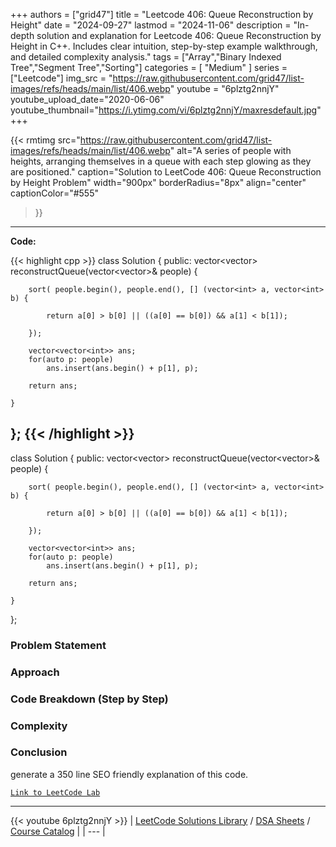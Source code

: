 
+++
authors = ["grid47"]
title = "Leetcode 406: Queue Reconstruction by Height"
date = "2024-09-27"
lastmod = "2024-11-06"
description = "In-depth solution and explanation for Leetcode 406: Queue Reconstruction by Height in C++. Includes clear intuition, step-by-step example walkthrough, and detailed complexity analysis."
tags = ["Array","Binary Indexed Tree","Segment Tree","Sorting"]
categories = [
    "Medium"
]
series = ["Leetcode"]
img_src = "https://raw.githubusercontent.com/grid47/list-images/refs/heads/main/list/406.webp"
youtube = "6plztg2nnjY"
youtube_upload_date="2020-06-06"
youtube_thumbnail="https://i.ytimg.com/vi/6plztg2nnjY/maxresdefault.jpg"
+++


{{< rmtimg 
    src="https://raw.githubusercontent.com/grid47/list-images/refs/heads/main/list/406.webp" 
    alt="A series of people with heights, arranging themselves in a queue with each step glowing as they are positioned."
    caption="Solution to LeetCode 406: Queue Reconstruction by Height Problem"
    width="900px"
    borderRadius="8px"
    align="center" 
    captionColor="#555"
>}}
---
**Code:**

{{< highlight cpp >}}
class Solution {
public:
    vector<vector<int>> reconstructQueue(vector<vector<int>>& people) {
        
        sort( people.begin(), people.end(), [] (vector<int> a, vector<int> b) {
            
            return a[0] > b[0] || ((a[0] == b[0]) && a[1] < b[1]);
            
        });
        
        vector<vector<int>> ans;
        for(auto p: people) 
            ans.insert(ans.begin() + p[1], p);
        
        return ans;
        
    }
};
{{< /highlight >}}
---

class Solution {
public:
    vector<vector<int>> reconstructQueue(vector<vector<int>>& people) {
        
        sort( people.begin(), people.end(), [] (vector<int> a, vector<int> b) {
            
            return a[0] > b[0] || ((a[0] == b[0]) && a[1] < b[1]);
            
        });
        
        vector<vector<int>> ans;
        for(auto p: people) 
            ans.insert(ans.begin() + p[1], p);
        
        return ans;
        
    }
};



### Problem Statement
### Approach
### Code Breakdown (Step by Step)
### Complexity
### Conclusion

generate a 350 line SEO friendly explanation of this code.


[`Link to LeetCode Lab`](https://leetcode.com/problems/queue-reconstruction-by-height/description/)

---
{{< youtube 6plztg2nnjY >}}
| [LeetCode Solutions Library](https://grid47.xyz/leetcode/) / [DSA Sheets](https://grid47.xyz/sheets/) / [Course Catalog](https://grid47.xyz/courses/) |
| --- |
